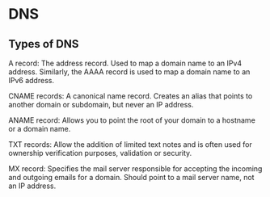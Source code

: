 # DNS

## Types of DNS

A record: The address record. Used to map a domain name to an IPv4 address. Similarly, the AAAA record is used to map a domain name to an IPv6 address.

CNAME records: A canonical name record. Creates an alias that points to another domain or subdomain, but never an IP address.

ANAME record: Allows you to point the root of your domain to a hostname or a domain name.

TXT records: Allow the addition of limited text notes and is often used for ownership verification purposes, validation or security.

MX record: Specifies the mail server responsible for accepting the incoming and outgoing emails for a domain. Should point to a mail server name, not an IP address.

